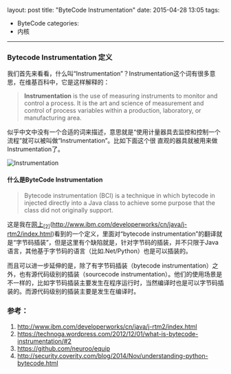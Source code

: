 layout: post
title: "ByteCode Instrumentation"
date: 2015-04-28 13:05
tags:
- ByteCode
categories:
- 内核
---

### Bytecode Instrumentation 定义

我们首先来看看，什么叫“Instrumentation”？Instrumentation这个词有很多意思，在维基百科中，它是这样解释的：

> **Instrumentation** is the use of measuring instruments to monitor and control a process. It is the art and science of measurement and control of process variables within a production, laboratory, or manufacturing area.

似乎中文中没有一个合适的词来描述，意思就是“使用计量器具去监控和控制一个流程”就可以被叫做“Instrumentation”。比如下面这个很
直观的器具就被用来做Instrumentation了。

![Instrumentation](https://upload.wikimedia.org/wikipedia/commons/thumb/7/76/Steuerstand01.jpg/160px-Steuerstand01.jpg)

#### 什么是ByteCode Instrumentation

> Bytecode instrumentation (BCI) is a technique in which bytecode in injected directly into a Java class to achieve some purpose that the class did not originally support.

这是我在[网上](http://www.ibm.com/developerworks/cn/java/j-rtm1/index.html)<sub>[2]</sub>(http://www.ibm.com/developerworks/cn/java/j-rtm2/index.html)看到的一个定义，里面对“bytecode instrumentation”的翻译就是“字节码插装”，但是这里有个缺陷就是，针对字节码的插装，并不只限于Java语言，其他基于字节码的语言（比如.Net/Python）也是可以插装的。

而且可以进一步延伸的是，除了有字节码插装（bytecode instrumentation）之外，也有源代码级别的插装（sourcecode instrumentation）。他们的使用场景是不一样的，比如字节码插装主要发生在程序运行时，当然编译时也是可以字节码插装的。而源代码级别的插装主要是发生在编译时。

### 参考：
1. <http://www.ibm.com/developerworks/cn/java/j-rtm2/index.html>
2. <https://technoga.wordpress.com/2012/12/01/what-is-bytecode-instrumentation/#2>
3. <https://github.com/neuroo/equip>
4. <http://security.coverity.com/blog/2014/Nov/understanding-python-bytecode.html>
